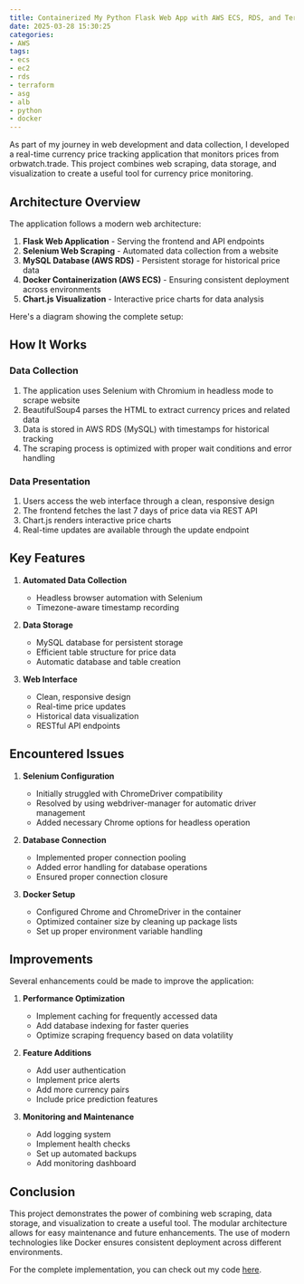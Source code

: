 ```yaml
---
title: Containerized My Python Flask Web App with AWS ECS, RDS, and Terraform
date: 2025-03-28 15:30:25
categories:
- AWS
tags:
- ecs
- ec2
- rds
- terraform
- asg
- alb
- python
- docker
---
```

As part of my journey in web development and data collection, I developed a real-time currency price tracking application that monitors prices from orbwatch.trade. This project combines web scraping, data storage, and visualization to create a useful tool for currency price monitoring.

## Architecture Overview

The application follows a modern web architecture:
1. **Flask Web Application** - Serving the frontend and API endpoints
2. **Selenium Web Scraping** - Automated data collection from a website
3. **MySQL Database (AWS RDS)** - Persistent storage for historical price data
4. **Docker Containerization (AWS ECS)** - Ensuring consistent deployment across environments
5. **Chart.js Visualization** - Interactive price charts for data analysis

Here's a diagram showing the complete setup:

## How It Works

### Data Collection
1. The application uses Selenium with Chromium in headless mode to scrape website
2. BeautifulSoup4 parses the HTML to extract currency prices and related data
3. Data is stored in AWS RDS (MySQL) with timestamps for historical tracking
4. The scraping process is optimized with proper wait conditions and error handling

### Data Presentation
1. Users access the web interface through a clean, responsive design
2. The frontend fetches the last 7 days of price data via REST API
3. Chart.js renders interactive price charts
4. Real-time updates are available through the update endpoint

## Key Features

1. **Automated Data Collection**
   - Headless browser automation with Selenium
   - Timezone-aware timestamp recording

2. **Data Storage**
   - MySQL database for persistent storage
   - Efficient table structure for price data
   - Automatic database and table creation

3. **Web Interface**
   - Clean, responsive design
   - Real-time price updates
   - Historical data visualization
   - RESTful API endpoints

## Encountered Issues

1. **Selenium Configuration**
   - Initially struggled with ChromeDriver compatibility
   - Resolved by using webdriver-manager for automatic driver management
   - Added necessary Chrome options for headless operation

2. **Database Connection**
   - Implemented proper connection pooling
   - Added error handling for database operations
   - Ensured proper connection closure

3. **Docker Setup**
   - Configured Chrome and ChromeDriver in the container
   - Optimized container size by cleaning up package lists
   - Set up proper environment variable handling

## Improvements

Several enhancements could be made to improve the application:
1. **Performance Optimization**
   - Implement caching for frequently accessed data
   - Add database indexing for faster queries
   - Optimize scraping frequency based on data volatility

2. **Feature Additions**
   - Add user authentication
   - Implement price alerts
   - Add more currency pairs
   - Include price prediction features

3. **Monitoring and Maintenance**
   - Add logging system
   - Implement health checks
   - Set up automated backups
   - Add monitoring dashboard

## Conclusion

This project demonstrates the power of combining web scraping, data storage, and visualization to create a useful tool. The modular architecture allows for easy maintenance and future enhancements. The use of modern technologies like Docker ensures consistent deployment across different environments.

For the complete implementation, you can check out my code [here](https://github.com/ehoang0106/RDS).
